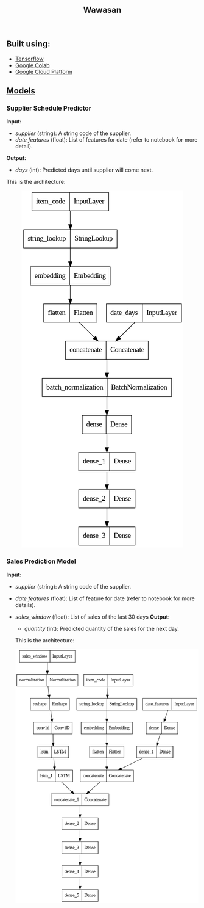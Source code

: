 
<h2 align="center">Wawasan</h2>
<br />

## Built using:
- [Tensorflow](https://www.tensorflow.org/)
- [Google Colab](https://colab.research.google.com/)
- [Google Cloud Platform](https://cloud.google.com/)

## [Models](ml_modelling/models)
### Supplier Schedule Predictor
**Input:**
- *supplier* (string): A string code of the supplier.
- *date features* (float): List of features for date (refer to notebook for more detail).

**Output:**
- *days* (int): Predicted days until supplier will come next.

This is the architecture:
<p align="center">
    <img src="images/supplier_schedule_architecture.png" alt="Prediction architecture">
</p>

### Sales Prediction Model
**Input:**
- *supplier* (string): A string code of the supplier.
- *date features* (float): List of feature for date (refer to notebook for more details).
- *sales_window* (float): List of sales of the last 30 days
**Output:**
  - *quantity* (int): Predicted quantity of the sales for the next day.

  This is the architecture:
  <p align="center">
  <img src="images/sales_prediction_architecture.png" alt="Sales architecture">
  </p>
  

